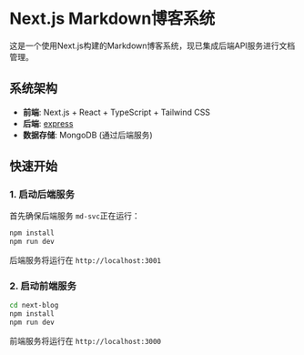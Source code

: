 # Next.js Markdown博客系统

这是一个使用Next.js构建的Markdown博客系统，现已集成后端API服务进行文档管理。

## 系统架构

- **前端**: Next.js + React + TypeScript + Tailwind CSS
- **后端**: [express](https://github.com/CShininger/md-svc)
- **数据存储**: MongoDB (通过后端服务)

## 快速开始

### 1. 启动后端服务

首先确保后端服务 `md-svc`正在运行：

```bash
npm install
npm run dev
```

后端服务将运行在 `http://localhost:3001`

### 2. 启动前端服务

```bash
cd next-blog
npm install
npm run dev
```

前端服务将运行在 `http://localhost:3000`






